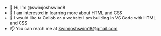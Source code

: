 - 👋 Hi, I’m @swimjoshswim18
- 👀 I am interested in learning more about HTML and CSS
- 💞️ I would like to Collab on a website I am building in VS Code with HTML and CSS
- 📫 You can reach me at Swimjoshswim18@gmail.com
